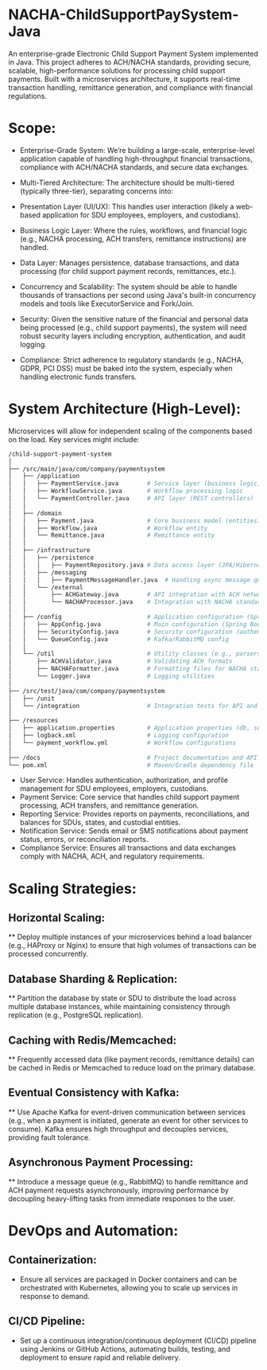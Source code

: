 # NACHA-ChildSupportPaySystem-Java
An enterprise-grade Electronic Child Support Payment System implemented in Java.
This project adheres to ACH/NACHA standards, providing secure, scalable, high-performance solutions for processing child support payments. 
Built with a microservices architecture, it supports real-time transaction handling, remittance generation, and compliance with financial regulations.

# Scope:
* Enterprise-Grade System: We’re building a large-scale, enterprise-level application capable of handling high-throughput financial transactions, compliance with ACH/NACHA standards, and secure data exchanges.

* Multi-Tiered Architecture: The architecture should be multi-tiered (typically three-tier), separating concerns into:

* Presentation Layer (UI/UX): This handles user interaction (likely a web-based application for SDU employees, employers, and custodians).
* Business Logic Layer: Where the rules, workflows, and financial logic (e.g., NACHA processing, ACH transfers, remittance instructions) are handled.
* Data Layer: Manages persistence, database transactions, and data processing (for child support payment records, remittances, etc.).
* Concurrency and Scalability: The system should be able to handle thousands of transactions per second using Java's built-in concurrency models and tools like ExecutorService and Fork/Join.

* Security: Given the sensitive nature of the financial and personal data being processed (e.g., child support payments), the system will need robust security layers including encryption, authentication, and audit logging.

* Compliance: Strict adherence to regulatory standards (e.g., NACHA, GDPR, PCI DSS) must be baked into the system, especially when handling electronic funds transfers.

# System Architecture (High-Level):
Microservices will allow for independent scaling of the components based on the load. Key services might include:

```bash
/child-support-payment-system
│
├── /src/main/java/com/company/paymentsystem
│   ├── /application
│   │   ├── PaymentService.java        # Service layer (business logic)
│   │   ├── WorkflowService.java       # Workflow processing logic
│   │   └── PaymentController.java     # API layer (REST controllers)
│   │
│   ├── /domain
│   │   ├── Payment.java               # Core business model (entities)
│   │   ├── Workflow.java              # Workflow entity
│   │   └── Remittance.java            # Remittance entity
│   │
│   ├── /infrastructure
│   │   ├── /persistence
│   │   │   ├── PaymentRepository.java # Data access layer (JPA/Hibernate)
│   │   ├── /messaging
│   │   │   ├── PaymentMessageHandler.java  # Handling async message queues
│   │   └── /external
│   │       ├── ACHGateway.java        # API integration with ACH network
│   │       └── NACHAProcessor.java    # Integration with NACHA standards
│   │
│   ├── /config                        # Application configuration (Spring beans)
│   │   ├── AppConfig.java             # Main configuration (Spring Boot)
│   │   ├── SecurityConfig.java        # Security configuration (authentication)
│   │   └── QueueConfig.java           # Kafka/RabbitMQ config
│   │
│   └── /util                          # Utility classes (e.g., parsers, validators)
│       ├── ACHValidator.java          # Validating ACH formats
│       ├── NACHAFormatter.java        # Formatting files for NACHA standards
│       └── Logger.java                # Logging utilities
│
├── /src/test/java/com/company/paymentsystem
│   ├── /unit
│   └── /integration                   # Integration tests for API and DB
│
├── /resources
│   ├── application.properties         # Application properties (db, security)
│   ├── logback.xml                    # Logging configuration
│   └── payment_workflow.yml           # Workflow configurations
│
├── /docs                              # Project documentation and API specs
└── pom.xml                            # Maven/Gradle dependency file

```

* User Service: Handles authentication, authorization, and profile management for SDU employees, employers, custodians.
* Payment Service: Core service that handles child support payment processing, ACH transfers, and remittance generation.
* Reporting Service: Provides reports on payments, reconciliations, and balances for SDUs, states, and custodial entities.
* Notification Service: Sends email or SMS notifications about payment status, errors, or reconciliation reports.
* Compliance Service: Ensures all transactions and data exchanges comply with NACHA, ACH, and regulatory requirements.

# Scaling Strategies:
## Horizontal Scaling:

** Deploy multiple instances of your microservices behind a load balancer (e.g., HAProxy or Nginx) to ensure that high volumes of transactions can be processed concurrently.

## Database Sharding & Replication:

** Partition the database by state or SDU to distribute the load across multiple database instances, while maintaining consistency through replication (e.g., PostgreSQL replication).

## Caching with Redis/Memcached:

** Frequently accessed data (like payment records, remittance details) can be cached in Redis or Memcached to reduce load on the primary database.

## Eventual Consistency with Kafka:

** Use Apache Kafka for event-driven communication between services (e.g., when a payment is initiated, generate an event for other services to consume). Kafka ensures high throughput and decouples services, providing fault tolerance.

## Asynchronous Payment Processing:

** Introduce a message queue (e.g., RabbitMQ) to handle remittance and ACH payment requests asynchronously, improving performance by decoupling heavy-lifting tasks from immediate responses to the user.

# DevOps and Automation:

## Containerization: 
* Ensure all services are packaged in Docker containers and can be orchestrated with Kubernetes, allowing you to scale up services in response to demand.
## CI/CD Pipeline: 
* Set up a continuous integration/continuous deployment (CI/CD) pipeline using Jenkins or GitHub Actions, automating builds, testing, and deployment to ensure rapid and reliable delivery.
